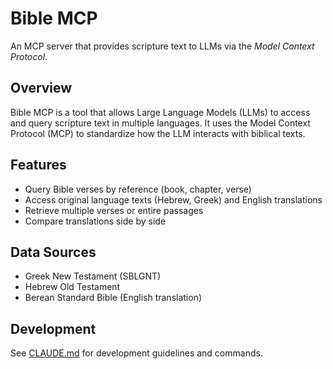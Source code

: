 # Bible MCP

An MCP server that provides scripture text to LLMs via the _Model Context Protocol_.

## Overview

Bible MCP is a tool that allows Large Language Models (LLMs) to access and query scripture text in multiple languages. It uses the Model Context Protocol (MCP) to standardize how the LLM interacts with biblical texts.

## Features

- Query Bible verses by reference (book, chapter, verse)
- Access original language texts (Hebrew, Greek) and English translations
- Retrieve multiple verses or entire passages
- Compare translations side by side

## Data Sources

- Greek New Testament (SBLGNT)
- Hebrew Old Testament
- Berean Standard Bible (English translation)

## Development

See [CLAUDE.md](./CLAUDE.md) for development guidelines and commands.
